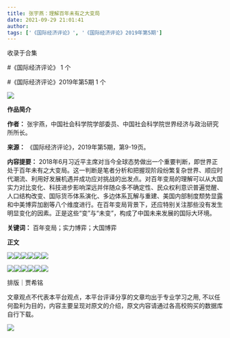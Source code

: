 ```yaml
---
title: 张宇燕：理解百年未有之大变局
date: 2021-09-29 21:01:41
author: 
tags: ['《国际经济评论》', '《国际经济评论》2019年第5期']
---
```



收录于合集

#《国际经济评论》 1 个

#《国际经济评论》2019年第5期 1 个

![](/images/494/2.gif)

  

**作品简介**

 **作者：** 张宇燕，中国社会科学院学部委员、中国社会科学院世界经济与政治研究所所长。

 **来源：** 《国际经济评论》，2019年第5期，第9-19页。

 **内容提要：**
2018年6月习近平主席对当今全球态势做出一个重要判断，即世界正处于百年未有之大变局。这一判断是笔者分析和把握现阶段纷繁复杂世界、顺应时代潮流、利用好发展机遇并成功应对挑战的出发点。对百年变局的理解可以从大国实力对比变化、科技进步影响深远并伴随众多不确定性、民众权利意识普遍觉醒、人口结构改变、国际货币体系演化、多边体系瓦解与重建、美国内部制度颓势显露和中美博弈加剧等八个维度进行。在百年变局背景下，还应特别关注那些没有发生明显变化的因素。正是这些“变”与“未变”，构成了中国未来发展的国际大环境。

 **关键词：** 百年变局；实力博弈；大国博弈

  

 **正文**

![](/images/494/3.jpeg)![](/images/494/4.jpeg)![](/images/494/5.jpeg)![](/images/494/6.jpeg)![](/images/494/7.jpeg)![](/images/494/8.jpeg)

  

![](/images/494/9.jpeg)![](/images/494/10.jpeg)![](/images/494/11.jpeg)![](/images/494/12.jpeg)![](/images/494/13.jpeg)![](/images/494/14.jpeg)

  

排版｜贾希铭

文章观点不代表本平台观点，本平台评译分享的文章均出于专业学习之用, 不以任何盈利为目的，内容主要呈现对原文的介绍，原文内容请通过各高校购买的数据库自行下载。

![](/images/494/15.gif)


